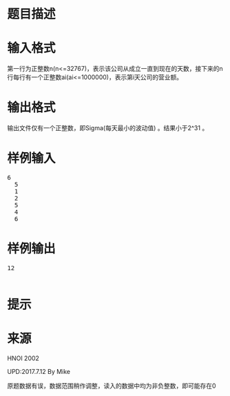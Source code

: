 

# 题目描述



# 输入格式


<div class="content">
第一行为正整数n(n&lt;=32767)，表示该公司从成立一直到现在的天数，接下来的n行每行有一个正整数ai(ai&lt;=1000000)，表示第i天公司的营业额。
</div>

# 输出格式


<div class="content">
输出文件仅有一个正整数，即Sigma(每天最小的波动值) 。结果小于2^31 。
</div>

# 样例输入


<pre>6
  5
  1
  2
  5
  4
  6	</pre>

# 样例输出


<pre>12
  </pre>

# 提示


<div class="content">

# 来源


<p>
HNOI 2002
</p>
<p>
UPD:2017.7.12 By Mike
</p>
<p>
原题数据有误，数据范围稍作调整，读入的数据中均为非负整数，即可能存在0
</p>
